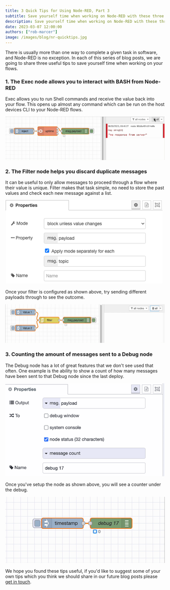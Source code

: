```yaml
---
title: 3 Quick Tips for Using Node-RED, Part 3
subtitle: Save yourself time when working on Node-RED with these three tips.
description: Save yourself time when working on Node-RED with these three tips.
date: 2023-03-07 12:00:00
authors: ["rob-marcer"]
image: /images/blog/nr-quicktips.jpg
---
```


There is usually more than one way to complete a given task in software, and Node-RED is no exception. In each of this series of blog posts, we are going to share three useful tips to save yourself time when working on your flows.
<!--more-->

### 1. The Exec node allows you to interact with BASH from Node-RED

Exec allows you to run Shell commands and receive the value back into your flow. This opens up almost any command which can be run on the host devices CLI to your Node-RED flows.

![Example of using the Exec node](./images/exec-example.gif "Example of using the Exec node")

### 2. The Filter node helps you discard duplicate messages

It can be useful to only allow messages to proceed through a flow where their value is unique. Filter makes that task simple, no need to store the past values and check each new message against a list.

![Configure the Filter node to only allow unique payloads through](./images/filter-config.png "Configure the Filter node to only allow unique payloads through")

Once your filter is configured as shown above, try sending different payloads through to see the outcome.

![Demonstration showing the Filter node](./images/filter-example.gif "Demonstration showing the Filter node")

### 3. Counting the amount of messages sent to a Debug node

The Debug node has a lot of great features that we don't see used that often. One example is the ability to show a count of how many messages have been sent to that Debug node since the last deploy.

![Setting up the debug to count messages](./images/setup-counting-debug.png "Setting up the debug to count messages")

Once you've setup the node as shown above, you will see a counter under the debug.

![Each message sent to the debug node is counted](./images/counting-debug.gif "Each message sent to the debug node is counted")

We hope you found these tips useful, if you'd like to suggest some of your own tips which you think we should share in our future blog posts please [get in touch](mailto:contact@flowforge.com).